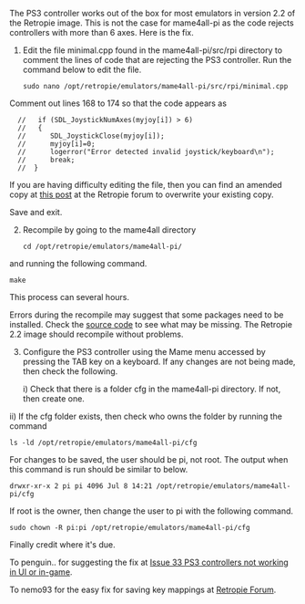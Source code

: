 The PS3 controller works out of the box for most emulators in version 2.2 of the Retropie image. This is not the case for mame4all-pi as the code rejects controllers with more than 6 axes. Here is the fix.


1. Edit the file minimal.cpp found in the mame4all-pi/src/rpi directory to comment the lines of code that are rejecting the PS3 controller. Run the command below to edit the file.

    `sudo nano /opt/retropie/emulators/mame4all-pi/src/rpi/minimal.cpp`

  Comment out lines 168 to 174 so that the code appears as 

      //   if (SDL_JoystickNumAxes(myjoy[i]) > 6)
      //   {
      //      SDL_JoystickClose(myjoy[i]);
      //      myjoy[i]=0;
      //      logerror("Error detected invalid joystick/keyboard\n");
      //      break;
      //  } 

  If you are having difficulty editing the file, then you can find an amended copy at [this post](http://blog.petrockblock.com/forums/topic/setting-up-a-ps3-controller-for-mame4all-pi-wiki-page/) at the Retropie forum to overwrite your existing copy.

  Save and exit.

2. Recompile by going to the mame4all directory

      `cd /opt/retropie/emulators/mame4all-pi/ ` 
      
  and running the following command.

  `make`

  This process can several hours.

  Errors during the recompile may suggest that some packages need to be installed. Check the [source code](http://code.google.com/p/mame4all-pi/) to see what may be missing. The Retropie 2.2 image should recompile without problems.

3. Configure the PS3 controller using the Mame menu accessed by pressing the TAB key on a keyboard. If any changes are not being made, then check the following.

   i) Check that there is a folder cfg in the mame4all-pi directory. If not, then create one.

  ii) If the cfg folder exists, then check who owns the folder by running the command

  `ls -ld /opt/retropie/emulators/mame4all-pi/cfg`

  For changes to be saved, the user should be pi, not root. The output when this command is run should be similar to below.

  `drwxr-xr-x 2 pi pi 4096 Jul 8 14:21 /opt/retropie/emulators/mame4all-pi/cfg`

  If root is the owner, then change the user to pi with the following command.

  `sudo chown -R pi:pi /opt/retropie/emulators/mame4all-pi/cfg`


Finally credit where it's due.

To penguin.. for suggesting the fix at [Issue 33 PS3 controllers not working in UI or in-game](https://code.google.com/p/mame4all-pi/issues/detail?id=33).

To nemo93 for the easy fix for saving key mappings at [Retropie Forum](http://blog.petrockblock.com/forums/topic/no-writing-permission-for-retroarch-cfg/#post-12219).